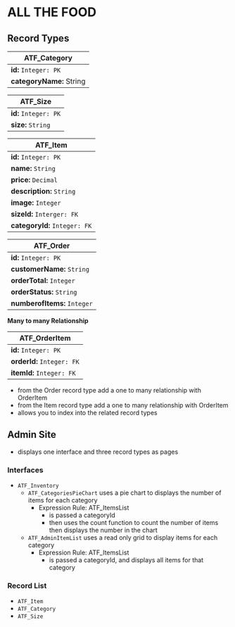 # ALL THE FOOD

## Record Types

|     ATF_Category        |
| ----------------------- |
| **id:** `Integer: PK`     |
| **categoryName:** String|


|        ATF_Size           |
| ---------------------     |
| **id:** `Integer: PK`     |
| **size:** `String`        |


|        ATF_Item             |
| --------------------------- |
| **id:** `Integer: PK`       |
| **name:** `String`          |
| **price:** `Decimal`        |
| **description:** `String`   |
| **image:** `Integer`        |
| **sizeId:** `Interger: FK`   |
| **categoryId:** `Integer: FK`|

|      ATF_Order              |
| --------------------------- |
| **id:** `Integer: PK`       |
| **customerName:** `String`  |
| **orderTotal:** `Integer`   |
| **orderStatus:** `String`   |
| **numberofItems:** `Integer`|


**Many to many Relationship**

|      ATF_OrderItem          |
| --------------------------- |
| **id:** `Integer: PK`       |
| **orderId:** `Integer: FK`   |
| **itemId:** `Integer: FK`    |

- from the Order record type add a one to many relationship with OrderItem
- from the Item record type add a one to many relationship with OrderItem
- allows you to index into the related record types


## Admin Site
- displays one interface and three record types as pages
### Interfaces
- `ATF_Inventory`
    - `ATF_CategoriesPieChart` uses a pie chart to displays the number of items for each category
        - Expression Rule: ATF_ItemsList
            - is passed a categoryId
            - then uses the count function to count the number of items then displays the number in the chart
    - `ATF_AdminItemList` uses a read only grid to display items for each category
        - Expression Rule: ATF_ItemsList
            - is passed a categoryId, and displays all items for that category
    
### Record List
- `ATF_Item`
- `ATF_Category`
- `ATF_Size`
